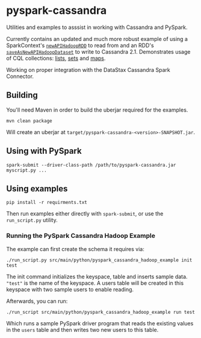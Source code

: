 # pyspark-cassandra

Utilities and examples to asssist in working with Cassandra and PySpark.

Currently contains an updated and much more robust example of using a
SparkContext's [`newAPIHadoopRDD`](https://spark.apache.org/docs/1.1.0/api/python/pyspark.context.SparkContext-class.html#newAPIHadoopRDD)
to read from and an RDD's [`saveAsNewAPIHadoopDataset`](https://spark.apache.org/docs/1.1.0/api/python/pyspark.rdd.RDD-class.html#saveAsNewAPIHadoopDataset)
to write to Cassandra 2.1. Demonstrates usage of CQL collections:
[lists](http://www.datastax.com/documentation/cql/3.1/cql/cql_using/use_list_t.html),
[sets](http://www.datastax.com/documentation/cql/3.1/cql/cql_using/use_set_t.html) and
[maps](http://www.datastax.com/documentation/cql/3.1/cql/cql_using/use_map_t.html).

Working on proper integration with the DataStax Cassandra Spark Connector.

## Building

You'll need Maven in order to build the uberjar required for the examples.

    mvn clean package

Will create an uberjar at `target/pyspark-cassandra-<version>-SNAPSHOT.jar`.

## Using with PySpark

    spark-submit --driver-class-path /path/to/pyspark-cassandra.jar myscript.py ...

## Using examples

    pip install -r requirments.txt

Then run examples either directly with `spark-submit`, or use the
`run_script.py` utility.

### Running the PySpark Cassandra Hadoop Example

The example can first create the schema it requires via:

    ./run_script.py src/main/python/pyspark_cassandra_hadoop_example init test

The init command initializes the keyspace, table and inserts sample data.
`"test"` is the name of the keyspace. A users table will be created in
this keyspace with two sample users to enable reading.

Afterwards, you can run:

    ./run_script src/main/python/pyspark_cassandra_hadoop_example run test

Which runs a sample PySpark driver program that reads the existing values in
the `users` table and then writes two new users to this table.
